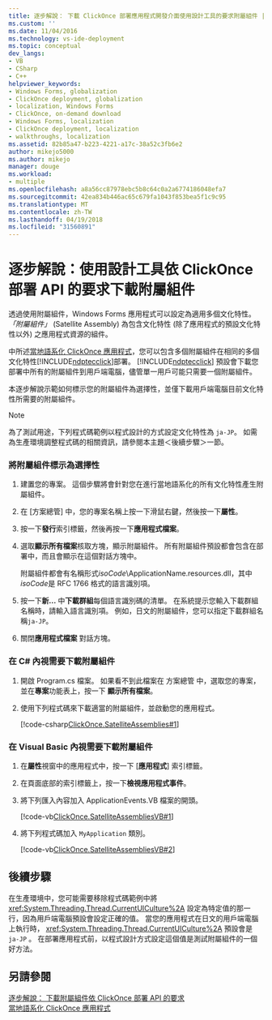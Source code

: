 ```yaml
---
title: 逐步解說： 下載 ClickOnce 部署應用程式開發介面使用設計工具的要求附屬組件 |Microsoft 文件
ms.custom: ''
ms.date: 11/04/2016
ms.technology: vs-ide-deployment
ms.topic: conceptual
dev_langs:
- VB
- CSharp
- C++
helpviewer_keywords:
- Windows Forms, globalization
- ClickOnce deployment, globalization
- localization, Windows Forms
- ClickOnce, on-demand download
- Windows Forms, localization
- ClickOnce deployment, localization
- walkthroughs, localization
ms.assetid: 82b85a47-b223-4221-a17c-38a52c3fb6e2
author: mikejo5000
ms.author: mikejo
manager: douge
ms.workload:
- multiple
ms.openlocfilehash: a8a56cc87978ebc5b8c64c0a2a6774186048efa7
ms.sourcegitcommit: 42ea834b446ac65c679fa1043f853bea5f1c9c95
ms.translationtype: MT
ms.contentlocale: zh-TW
ms.lasthandoff: 04/19/2018
ms.locfileid: "31560891"
---
```

# <a name="walkthrough-downloading-satellite-assemblies-on-demand-with-the-clickonce-deployment-api-using-the-designer"></a>逐步解說：使用設計工具依 ClickOnce 部署 API 的要求下載附屬組件
透過使用附屬組件，Windows Forms 應用程式可以設定為適用多個文化特性。 *「附屬組件」* (Satellite Assembly) 為包含文化特性 (除了應用程式的預設文化特性以外) 之應用程式資源的組件。  
  
 中所述[當地語系化 ClickOnce 應用程式](../deployment/localizing-clickonce-applications.md)，您可以包含多個附屬組件在相同的多個文化特性[!INCLUDE[ndptecclick](../deployment/includes/ndptecclick_md.md)]部署。 [!INCLUDE[ndptecclick](../deployment/includes/ndptecclick_md.md)] 預設會下載您部署中所有的附屬組件到用戶端電腦，儘管單一用戶可能只需要一個附屬組件。  
  
 本逐步解說示範如何標示您的附屬組件為選擇性，並僅下載用戶端電腦目前文化特性所需要的附屬組件。  
  
> [!NOTE]
>  為了測試用途，下列程式碼範例以程式設計的方式設定文化特性為 `ja-JP`。 如需為生產環境調整程式碼的相關資訊，請參閱本主題＜後續步驟＞一節。  
  
### <a name="to-mark-satellite-assemblies-as-optional"></a>將附屬組件標示為選擇性  
  
1.  建置您的專案。 這個步驟將會針對您在進行當地語系化的所有文化特性產生附屬組件。  
  
2.  在 [方案總管] 中，您的專案名稱上按一下滑鼠右鍵，然後按一下**屬性**。  
  
3.  按一下**發行**索引標籤，然後再按一下**應用程式檔案**。  
  
4.  選取**顯示所有檔案**核取方塊，顯示附屬組件。 所有附屬組件預設都會包含在部署中，而且會顯示在這個對話方塊中。  
  
     附屬組件都會有名稱形式*isoCode*\ApplicationName.resources.dll，其中*isoCode*是 RFC 1766 格式的語言識別項。  
  
5.  按一下**新...** 中**下載群組**每個語言識別碼的清單。 在系統提示您輸入下載群組名稱時，請輸入語言識別項。 例如，日文的附屬組件，您可以指定下載群組名稱`ja-JP`。  
  
6.  關閉**應用程式檔案** 對話方塊。  
  
### <a name="to-download-satellite-assemblies-on-demand-in-c"></a>在 C# 內視需要下載附屬組件 #
  
1.  開啟 Program.cs 檔案。 如果看不到此檔案在 方案總管 中，選取您的專案，並在**專案**功能表上，按一下 **顯示所有檔案**。  
  
2.  使用下列程式碼來下載適當的附屬組件，並啟動您的應用程式。  
  
     [!code-csharp[ClickOnce.SatelliteAssemblies#1](../deployment/codesnippet/CSharp/walkthrough-downloading-satellite-assemblies-on-demand-with-the-clickonce-deployment-api-using-the-designer_1.cs)]  
  
### <a name="to-download-satellite-assemblies-on-demand-in-visual-basic"></a>在 Visual Basic 內視需要下載附屬組件  
  
1.  在**屬性**視窗中的應用程式中，按一下 [**應用程式**] 索引標籤。  
  
2.  在頁面底部的索引標籤上，按一下**檢視應用程式事件**。  
  
3.  將下列匯入內容加入 ApplicationEvents.VB 檔案的開頭。  
  
     [!code-vb[ClickOnce.SatelliteAssembliesVB#1](../deployment/codesnippet/VisualBasic/walkthrough-downloading-satellite-assemblies-on-demand-with-the-clickonce-deployment-api-using-the-designer_2.vb)]  
  
4.  將下列程式碼加入 `MyApplication` 類別。  
  
     [!code-vb[ClickOnce.SatelliteAssembliesVB#2](../deployment/codesnippet/VisualBasic/walkthrough-downloading-satellite-assemblies-on-demand-with-the-clickonce-deployment-api-using-the-designer_3.vb)]  
  
## <a name="next-steps"></a>後續步驟  
 在生產環境中，您可能需要移除程式碼範例中將 <xref:System.Threading.Thread.CurrentUICulture%2A> 設定為特定值的那一行，因為用戶端電腦預設會設定正確的值。 當您的應用程式在日文的用戶端電腦上執行時， <xref:System.Threading.Thread.CurrentUICulture%2A> 預設會是 `ja-JP` 。 在部署應用程式前，以程式設計方式設定這個值是測試附屬組件的一個好方法。  
  
## <a name="see-also"></a>另請參閱  
 [逐步解說： 下載附屬組件依 ClickOnce 部署 API 的要求](../deployment/walkthrough-downloading-satellite-assemblies-on-demand-with-the-clickonce-deployment-api.md)   
 [當地語系化 ClickOnce 應用程式](../deployment/localizing-clickonce-applications.md)
